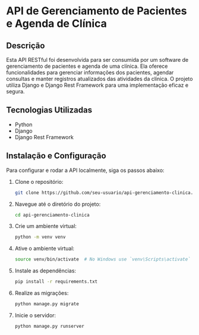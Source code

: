 # API de Gerenciamento de Pacientes e Agenda de Clínica

## Descrição
Esta API RESTful foi desenvolvida para ser consumida por um software de gerenciamento de pacientes e agenda de uma clínica. Ela oferece funcionalidades para gerenciar informações dos pacientes, agendar consultas e manter registros atualizados das atividades da clínica. O projeto utiliza Django e Django Rest Framework para uma implementação eficaz e segura.

## Tecnologias Utilizadas
- Python
- Django
- Django Rest Framework

## Instalação e Configuração
Para configurar e rodar a API localmente, siga os passos abaixo:

1. Clone o repositório:
   ```bash
   git clone https://github.com/seu-usuario/api-gerenciamento-clinica.git

2. Navegue até o diretório do projeto:
   ```bash
   cd api-gerenciamento-clinica

3. Crie um ambiente virtual:
   ```bash
   python -m venv venv

4. Ative o ambiente virtual:
   ```bash
   source venv/bin/activate  # No Windows use `venv\Scripts\activate`

5. Instale as dependências:
   ```bash
   pip install -r requirements.txt
   
6. Realize as migrações:
   ```bash
   python manage.py migrate

7. Inicie o servidor:
   ```bash
   python manage.py runserver

